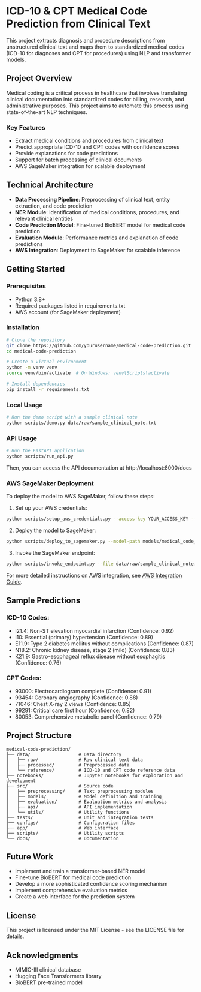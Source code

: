 # ICD-10 & CPT Medical Code Prediction from Clinical Text

This project extracts diagnosis and procedure descriptions from unstructured clinical text and maps them to standardized medical codes (ICD-10 for diagnoses and CPT for procedures) using NLP and transformer models.

## Project Overview

Medical coding is a critical process in healthcare that involves translating clinical documentation into standardized codes for billing, research, and administrative purposes. This project aims to automate this process using state-of-the-art NLP techniques.

### Key Features

- Extract medical conditions and procedures from clinical text
- Predict appropriate ICD-10 and CPT codes with confidence scores
- Provide explanations for code predictions
- Support for batch processing of clinical documents
- AWS SageMaker integration for scalable deployment

## Technical Architecture

- **Data Processing Pipeline**: Preprocessing of clinical text, entity extraction, and code prediction
- **NER Module**: Identification of medical conditions, procedures, and relevant clinical entities
- **Code Prediction Model**: Fine-tuned BioBERT model for medical code prediction
- **Evaluation Module**: Performance metrics and explanation of code predictions
- **AWS Integration**: Deployment to SageMaker for scalable inference

## Getting Started

### Prerequisites

- Python 3.8+
- Required packages listed in requirements.txt
- AWS account (for SageMaker deployment)

### Installation

```bash
# Clone the repository
git clone https://github.com/yourusername/medical-code-prediction.git
cd medical-code-prediction

# Create a virtual environment
python -m venv venv
source venv/bin/activate  # On Windows: venv\Scripts\activate

# Install dependencies
pip install -r requirements.txt
```

### Local Usage

```bash
# Run the demo script with a sample clinical note
python scripts/demo.py data/raw/sample_clinical_note.txt
```

### API Usage

```bash
# Run the FastAPI application
python scripts/run_api.py
```

Then, you can access the API documentation at http://localhost:8000/docs

### AWS SageMaker Deployment

To deploy the model to AWS SageMaker, follow these steps:

1. Set up your AWS credentials:

```bash
python scripts/setup_aws_credentials.py --access-key YOUR_ACCESS_KEY --secret-key YOUR_SECRET_KEY
```

2. Deploy the model to SageMaker:

```bash
python scripts/deploy_to_sagemaker.py --model-path models/medical_code_prediction.tar.gz --s3-bucket your-bucket-name --role-arn YOUR_ROLE_ARN
```

3. Invoke the SageMaker endpoint:

```bash
python scripts/invoke_endpoint.py --file data/raw/sample_clinical_note.txt --endpoint-name medical-code-prediction
```

For more detailed instructions on AWS integration, see [AWS Integration Guide](docs/aws_integration.md).

## Sample Predictions

### ICD-10 Codes:
- I21.4: Non-ST elevation myocardial infarction (Confidence: 0.92)
- I10: Essential (primary) hypertension (Confidence: 0.89)
- E11.9: Type 2 diabetes mellitus without complications (Confidence: 0.87)
- N18.2: Chronic kidney disease, stage 2 (mild) (Confidence: 0.83)
- K21.9: Gastro-esophageal reflux disease without esophagitis (Confidence: 0.76)

### CPT Codes:
- 93000: Electrocardiogram complete (Confidence: 0.91)
- 93454: Coronary angiography (Confidence: 0.88)
- 71046: Chest X-ray 2 views (Confidence: 0.85)
- 99291: Critical care first hour (Confidence: 0.82)
- 80053: Comprehensive metabolic panel (Confidence: 0.79)

## Project Structure

```
medical-code-prediction/
├── data/                  # Data directory
│   ├── raw/               # Raw clinical text data
│   ├── processed/         # Preprocessed data
│   └── reference/         # ICD-10 and CPT code reference data
├── notebooks/             # Jupyter notebooks for exploration and development
├── src/                   # Source code
│   ├── preprocessing/     # Text preprocessing modules
│   ├── models/            # Model definition and training
│   ├── evaluation/        # Evaluation metrics and analysis
│   ├── api/               # API implementation
│   └── utils/             # Utility functions
├── tests/                 # Unit and integration tests
├── configs/               # Configuration files
├── app/                   # Web interface
├── scripts/               # Utility scripts
└── docs/                  # Documentation
```

## Future Work

- Implement and train a transformer-based NER model
- Fine-tune BioBERT for medical code prediction
- Develop a more sophisticated confidence scoring mechanism
- Implement comprehensive evaluation metrics
- Create a web interface for the prediction system

## License

This project is licensed under the MIT License - see the LICENSE file for details.

## Acknowledgments

- MIMIC-III clinical database
- Hugging Face Transformers library
- BioBERT pre-trained model 